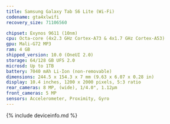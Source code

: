```yaml
---
title: Samsung Galaxy Tab S6 Lite (Wi-Fi)
codename: gta4xlwifi
recovery_size: 71106560

chipset: Exynos 9611 (10nm)
cpu: Octa-core (4x2.3 GHz Cortex-A73 & 4x1.7 GHz Cortex-A53)
gpu: Mali-G72 MP3
ram: 4 GB
shipped_version: 10.0 (OneUI 2.0)
storage: 64/128 GB UFS 2.0
microsd: Up to 1TB
battery: 7040 mAh Li-Ion (non-removable)
dimensions: 244.5 x 154.3 x 7 mm (9.63 x 6.07 x 0.28 in)
display: 10.4 inches, 1200 x 2000 pixels, 5:3 ratio
rear_cameras: 8 MP, (wide), 1/4.0", 1.12µm
front_cameras: 5 MP
sensors: Accelerometer, Proximity, Gyro
---
```


{% include deviceinfo.md %}
